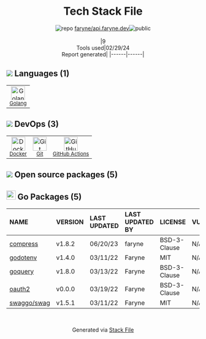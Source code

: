 <!--
&lt;--- Readme.md Snippet without images Start ---&gt;
## Tech Stack
faryne/api.faryne.dev is built on the following main stack:

- [Golang](http://golang.org/) – Languages
- [Docker](https://www.docker.com/) – Virtual Machine Platforms & Containers
- [GitHub Actions](https://github.com/features/actions) – Continuous Integration

Full tech stack [here](/techstack.md)

&lt;--- Readme.md Snippet without images End ---&gt;

&lt;--- Readme.md Snippet with images Start ---&gt;
## Tech Stack
faryne/api.faryne.dev is built on the following main stack:

- <img width='25' height='25' src='https://img.stackshare.io/service/1005/O6AczwfV_400x400.png' alt='Golang'/> [Golang](http://golang.org/) – Languages
- <img width='25' height='25' src='https://img.stackshare.io/service/586/n4u37v9t_400x400.png' alt='Docker'/> [Docker](https://www.docker.com/) – Virtual Machine Platforms & Containers
- <img width='25' height='25' src='https://img.stackshare.io/service/11563/actions.png' alt='GitHub Actions'/> [GitHub Actions](https://github.com/features/actions) – Continuous Integration

Full tech stack [here](/techstack.md)

&lt;--- Readme.md Snippet with images End ---&gt;
-->
<div align="center">

# Tech Stack File
![](https://img.stackshare.io/repo.svg "repo") [faryne/api.faryne.dev](https://github.com/faryne/api.faryne.dev)![](https://img.stackshare.io/public_badge.svg "public")
<br/><br/>
|9<br/>Tools used|02/29/24 <br/>Report generated|
|------|------|
</div>

## <img src='https://img.stackshare.io/languages.svg'/> Languages (1)
<table><tr>
  <td align='center'>
  <img width='36' height='36' src='https://img.stackshare.io/service/1005/O6AczwfV_400x400.png' alt='Golang'>
  <br>
  <sub><a href="http://golang.org/">Golang</a></sub>
  <br>
  <sub></sub>
</td>

</tr>
</table>

## <img src='https://img.stackshare.io/devops.svg'/> DevOps (3)
<table><tr>
  <td align='center'>
  <img width='36' height='36' src='https://img.stackshare.io/service/586/n4u37v9t_400x400.png' alt='Docker'>
  <br>
  <sub><a href="https://www.docker.com/">Docker</a></sub>
  <br>
  <sub></sub>
</td>

<td align='center'>
  <img width='36' height='36' src='https://img.stackshare.io/service/1046/git.png' alt='Git'>
  <br>
  <sub><a href="http://git-scm.com/">Git</a></sub>
  <br>
  <sub></sub>
</td>

<td align='center'>
  <img width='36' height='36' src='https://img.stackshare.io/service/11563/actions.png' alt='GitHub Actions'>
  <br>
  <sub><a href="https://github.com/features/actions">GitHub Actions</a></sub>
  <br>
  <sub></sub>
</td>

</tr>
</table>


## <img src='https://img.stackshare.io/group.svg' /> Open source packages (5)</h2>

## <img width='24' height='24' src='https://img.stackshare.io/service/21112/default_1346bbda8fe03e4dce5601323a3ca47a10c1ae36.png'/> Go Packages (5)

|NAME|VERSION|LAST UPDATED|LAST UPDATED BY|LICENSE|VULNERABILITIES|
|:------|:------|:------|:------|:------|:------|
|[compress](https://pkg.go.dev/github.com/klauspost/compress)|v1.8.2|06/20/23|faryne |BSD-3-Clause|N/A|
|[godotenv](https://pkg.go.dev/github.com/joho/godotenv)|v1.4.0|03/11/22|Faryne |MIT|N/A|
|[goquery](https://pkg.go.dev/github.com/PuerkitoBio/goquery)|v1.8.0|03/13/22|Faryne |BSD-3-Clause|N/A|
|[oauth2](https://pkg.go.dev/golang.org/x/oauth2)|v0.0.0|03/19/22|Faryne |BSD-3-Clause|N/A|
|[swaggo/swag](https://pkg.go.dev/github.com/swaggo/swag)|v1.5.1|03/11/22|Faryne |MIT|N/A|

<br/>
<div align='center'>

Generated via [Stack File](https://github.com/marketplace/stack-file)
